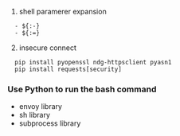 1. shell paramerer expansion

```
  - ${:-}
  - ${:=}
```


2. insecure connect

```
  pip install pyopenssl ndg-httpsclient pyasn1
  pip install requests[security]
```

### Use Python to run the bash command

- envoy library
- sh library
- subprocess library
